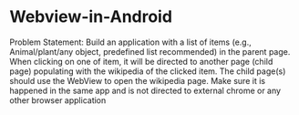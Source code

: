 # Webview-in-Android

Problem Statement:
Build an application with a list of items (e.g., Animal/plant/any object, predefined list recommended) in the parent page. When clicking on one of  item, it will be directed to another page (child page) populating with the wikipedia of the clicked item. The child page(s) should use the WebView to open the wikipedia page. Make sure it is happened in the same app and is not directed to external chrome or any other browser application 
